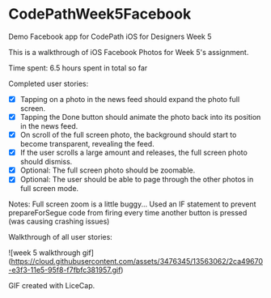 # CodePathWeek5Facebook
Demo Facebook app for CodePath iOS for Designers Week 5

This is a walkthrough of iOS Facebook Photos for Week 5's assignment.

Time spent: 6.5 hours spent in total so far

Completed user stories:

 * [x] Tapping on a photo in the news feed should expand the photo full screen.
 * [x] Tapping the Done button should animate the photo back into its position in the news feed.
 * [x] On scroll of the full screen photo, the background should start to become transparent, revealing the feed.
 * [x] If the user scrolls a large amount and releases, the full screen photo should dismiss.
 * [x] Optional: The full screen photo should be zoomable.
 * [x] Optional: The user should be able to page through the other photos in full screen mode.
 
 Notes:
 Full screen zoom is a little buggy...
 Used an IF statement to prevent prepareForSegue code from firing every time another button is pressed (was causing crashing issues)
 
 Walkthrough of all user stories:

![week 5 walkthrough gif] (https://cloud.githubusercontent.com/assets/3476345/13563062/2ca49670-e3f3-11e5-95f8-f7fbfc381957.gif)

GIF created with LiceCap.
